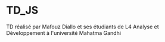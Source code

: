 # TD_JS
TD réalisé par Mafouz Diallo et ses étudiants de L4 Analyse et Développement à l'université Mahatma Gandhi 

